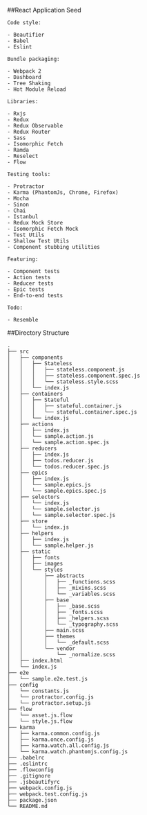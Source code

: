 ##React Application Seed


`Code style:`

	- Beautifier
	- Babel
	- Eslint

`Bundle packaging:`

	- Webpack 2
	- Dashboard
	- Tree Shaking
	- Hot Module Reload
	
`Libraries:`

	- Rxjs
	- Redux
	- Redux Observable
	- Redux Router
	- Sass
	- Isomorphic Fetch
	- Ramda
	- Reselect
	- Flow

`Testing tools:`

	- Protractor
	- Karma (PhantomJs, Chrome, Firefox)
	- Mocha
	- Sinon
	- Chai
	- Istanbul
	- Redux Mock Store
	- Isomorphic Fetch Mock
	- Test Utils
	- Shallow Test Utils
	- Component stubbing utilities

`Featuring:`

	- Component tests
	- Action tests
	- Reducer tests
	- Epic tests
	- End-to-end tests

`Todo:`

	- Resemble

##Directory Structure

	.
	├── src
	│   ├── components
	│   │   ├── Stateless
	│   │   │   ├── stateless.component.js
	│   │   │   ├── stateless.component.spec.js
	│   │   │   └── stateless.style.scss
	│   │   └── index.js
	│   ├── containers
	│   │   ├── Stateful
	│   │   │   ├── stateful.container.js
	│   │   │   └── stateful.container.spec.js
	│   │   └── index.js
	│   ├── actions
	│   │   ├── index.js
	│   │   └── sample.action.js
	│   │   └── sample.action.spec.js
	│   ├── reducers
	│   │   ├── index.js
	│   │   ├── todos.reducer.js
	│   │   └── todos.reducer.spec.js
	│   ├── epics
	│   │   ├── index.js
	│   │   └── sample.epics.js
	│   │   └── sample.epics.spec.js
	│   ├── selectors
	│   │   └── index.js
	│   │   └── sample.selector.js
	│   │   └── sample.selector.spec.js
	│   ├── store
	│   │   └── index.js
	│   ├── helpers
	│   │   ├── index.js
	│   │   └── sample.helper.js
	│   ├── static
	│   │   ├── fonts
	│   │   ├── images
	│   │   └── styles
	│   │       ├── abstracts
	│   │       │   ├── _functions.scss
	│   │       │   ├── _mixins.scss
	│   │       │   └── _variables.scss
	│   │       ├── base
	│   │       │   ├── _base.scss
	│   │       │   ├── _fonts.scss
	│   │       │   ├── _helpers.scss
	│   │       │   └── _typography.scss
	│   │       ├── main.scss
	│   │       ├── themes
	│   │       │   └── _default.scss
	│   │       └── vendor
	│   │           └── _normalize.scss
	│   ├── index.html
	│   └── index.js
	├── e2e
	│   └── sample.e2e.test.js
	├── config
	│   └── constants.js
	│   └── protractor.config.js
	│   └── protractor.setup.js
	├── flow
	│   └── asset.js.flow
	│   └── style.js.flow
	├── karma
	│   ├── karma.common.config.js
	│   ├── karma.once.config.js
	│   ├── karma.watch.all.config.js
	│   └── karma.watch.phantomjs.config.js
	├── .babelrc
	├── .eslintrc
	├── .flowconfig
	├── .gitignore
	├── .jsbeautifyrc
	├── webpack.config.js	
	├── webpack.test.config.js
	├── package.json
	└── README.md
